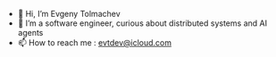 - 👋 Hi, I’m Evgeny Tolmachev
- 👀 I’m a software engineer, curious about distributed systems and AI agents
- 📫 How to reach me : evtdev@icloud.com
